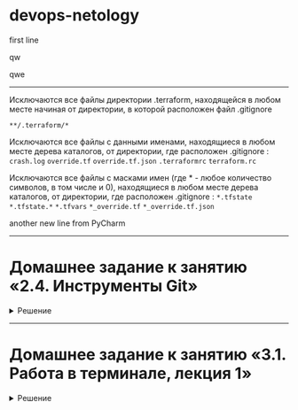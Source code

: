 # devops-netology
first line

qw

qwe

___
Исключаются все файлы директории .terraform, находящейся в любом месте начиная от директории, в которой расположен файл .gitignore

`**/.terraform/*`

Исключаются все файлы с данными именами, находящиеся в любом месте дерева каталогов, от директории, где расположен .gitignore :
`crash.log`
`override.tf`
`override.tf.json`
`.terraformrc`
`terraform.rc`

Исключаются все файлы с масками имен (где * - любое количество символов, в том числе и 0), находящиеся в любом месте дерева каталогов, от директории, где расположен .gitignore :
`*.tfstate` 
`*.tfstate.*`
`*.tfvars`
`*_override.tf`
`*_override.tf.json`

another new line from PyCharm

---
# Домашнее задание к занятию «2.4. Инструменты Git»
<details>
<summary markdown="span">Решение</summary>

### 1. Найдите полный хеш и комментарий коммита, хеш которого начинается на `aefea`
Ответ: 
```shell
aefead2207ef7e2aa5dc81a34aedf0cad4c32545
Update CHANGELOG.md
```
Решение:
```shell
git show -s --format=%H%n%s aefea
или 
git show -s --oneline aefea
```
где `git show aefea` - показать информацию о коммите, `-s` - не показывать diff коммита, `--format=%H%n%s` - форматировать вывод комманды в формате: полный хэш, новая строка, комментарий.

При опции `--oneline` будет показан сокращенный хэш и комментарий.
### 2. Какому тегу соответствует коммит `85024d3`?
Ответ:
```shell
v0.12.23
```
Решение:
```shell
git show -s --oneline 85024d3
```
Полный вывод комманды, где после хэша мы видим тэг
```shell
85024d310 (tag: v0.12.23) v0.12.23
```
### 3. Сколько родителей у коммита `b8d720`? Напишите их хеши.
Ответ:
```shell
т.к. коммит `b8d720` - мерж коммит, то у него 2 родителя: 56cd7859e05c36c06b56d013b55a252d0bb7e158 и 9ea88f22fc6269854151c571162c5bcf958bee2b
```
Решение:
```shell
git show -s b8d720
видим строку, в которой указано, что это мерж коммит и перечислены его 2 родителя
Merge: 56cd7859e 9ea88f22f

Далее с помощью
git show -s 56cd7859e 9ea88f22f
или
git show -s b8d720^1 b8d720^2 # где указатель ^1 - первый родитель ^2 - второй родитель
или
git rev-parse b8d720^1 b8d720^2 
узнаем полные хэши родителей коммита
```

### 4. Перечислите хеши и комментарии всех коммитов которые были сделаны между тегами v0.12.23 и v0.12.24
Ответ:
```
33ff1c03bb960b332be3af2e333462dde88b279e
v0.12.24


b14b74c4939dcab573326f4e3ee2a62e23e12f89
[Website] vmc provider links

3f235065b9347a758efadc92295b540ee0a5e26e
Update CHANGELOG.md


6ae64e247b332925b872447e9ce869657281c2bf
registry: Fix panic when server is unreachable

Non-HTTP errors previously resulted in a panic due to dereferencing the
resp pointer while it was nil, as part of rendering the error message.
This commit changes the error message formatting to cope with a nil
response, and extends test coverage.

Fixes #24384


5c619ca1baf2e21a155fcdb4c264cc9e24a2a353
website: Remove links to the getting started guide's old location

Since these links were in the soon-to-be-deprecated 0.11 language section, I
think we can just remove them without needing to find an equivalent link.


06275647e2b53d97d4f0a19a0fec11f6d69820b5
Update CHANGELOG.md

d5f9411f5108260320064349b757f55c09bc4b80
command: Fix bug when using terraform login on Windows


4b6d06cc5dcb78af637bbb19c198faff37a066ed
Update CHANGELOG.md

dd01a35078f040ca984cdd349f18d0b67e486c35
Update CHANGELOG.md

225466bc3e5f35baa5d07197bbc079345b77525e
Cleanup after v0.12.23 release

```
Решение:
```shell
git show -s --format=%H%n%B%n v0.12.23..v0.12.24
или
git log --format=%H%n%B%n v0.12.23..v0.12.24
```

### 5. Найдите коммит в котором была создана функция `func providerSource`, ее определение в коде выглядит так `func providerSource(...)` (вместо троеточего перечислены аргументы).
Ответ:
```shell
8c928e83589d90a031f811fae52a81be7153e82f
```
Решение:
```shell
git log -p -S'func providerSource('
```
где `-S` - поиск по логу строки, которая была добавлена или удалена
`-p` - выводит патч, то есть что было изменено в файлах в пределах этого коммита, это нужно для самопроверки, и мы видим что была добавлена строка `+func providerSource(services *disco.Disco) getproviders.Source {
`, то есть это и есть создание функции.

### 6. Найдите все коммиты в которых была изменена функция `globalPluginDirs`
Ответ:
```
commit 78b12205587fe839f10d946ea3fdc06719decb05
Author: Pam Selle <204372+pselle@users.noreply.github.com>
Date:   Mon Jan 13 16:50:05 2020 -0500

    Remove config.go and update things using its aliases

commit 52dbf94834cb970b510f2fba853a5b49ad9b1a46
Author: James Bardin <j.bardin@gmail.com>
Date:   Wed Aug 9 17:46:49 2017 -0400

    keep .terraform.d/plugins for discovery

commit 41ab0aef7a0fe030e84018973a64135b11abcd70
Author: James Bardin <j.bardin@gmail.com>
Date:   Wed Aug 9 10:34:11 2017 -0400

    Add missing OS_ARCH dir to global plugin paths

    When the global directory was added, the discovery system still
    attempted to search for OS_ARCH subdirectories. It has since been
    changed only search explicit paths.

commit 66ebff90cdfaa6938f26f908c7ebad8d547fea17
Author: James Bardin <j.bardin@gmail.com>
Date:   Wed May 3 22:24:51 2017 -0400

    move some more plugin search path logic to command

    Make less to change when we remove the old search path

commit 8364383c359a6b738a436d1b7745ccdce178df47
Author: Martin Atkins <mart@degeneration.co.uk>
Date:   Thu Apr 13 18:05:58 2017 -0700

    Push plugin discovery down into command package

    Previously we did plugin discovery in the main package, but as we move
    towards versioned plugins we need more information available in order to
    resolve plugins, so we move this responsibility into the command package
    itself.

    For the moment this is just preserving the existing behavior as long as
    there are only internal and unversioned plugins present. This is the
    final state for provisioners in 0.10, since we don't want to support
    versioned provisioners yet. For providers this is just a checkpoint along
    the way, since further work is required to apply version constraints from
    configuration and support additional plugin search directories.

    The automatic plugin discovery behavior is not desirable for tests because
    we want to mock the plugins there, so we add a new backdoor for the tests
    to use to skip the plugin discovery and just provide their own mock
    implementations. Most of this diff is thus noisy rework of the tests to
    use this new mechanism.
```
Решение:
```shell
git grep globalPluginDirs
commands.go:            GlobalPluginDirs: globalPluginDirs(),
commands.go:    helperPlugins := pluginDiscovery.FindPlugins("credentials", globalPluginDirs())
internal/command/cliconfig/config_unix.go:              // FIXME: homeDir gets called from globalPluginDirs during init, before
plugins.go:// globalPluginDirs returns directories that should be searched for
plugins.go:func globalPluginDirs() []string {
```
Ищем по файлам рабочего каталога строку `globalPluginDirs`, видим что эта функция изменяется только в файле `plugins.go`

Далее выводим все коммиты, где в файле `plugins.go` имеется строка `globalPluginDirs`
```shell
git log -L:globalPluginDirs:plugins.go
```
удостоверяемся, что во всех коммитах присутствует эта строка и сокращаем вывод `git log`
```shell
git log -s -L:globalPluginDirs:plugins.go
```

### 7. Кто автор функции `synchronizedWriters`
Ответ:
```
Martin Atkins <mart@degeneration.co.uk>
```
Решение:
```shell
git log -p -SsynchronizedWriters | grep synchronizedWriters
```
Сначала ищем строку `synchronizedWriters` в логе коммитов и выводим только те строки, которые совпадают с `synchronizedWriters`, так мы определим как выглядит определение функции:
```
-// synchronizedWriters takes a set of writers and returns wrappers that ensure
-func synchronizedWriters(targets ...io.Writer) []io.Writer {
-               wrapped := synchronizedWriters(stdout, stderr)
+               wrapped := synchronizedWriters(stdout, stderr)
+// synchronizedWriters takes a set of writers and returns wrappers that ensure
+func synchronizedWriters(targets ...io.Writer) []io.Writer {
```
далее уже ищем строку `func synchronizedWriters(` и выводим лог с изменениями `-p`
```shell
git log -p -S'func synchronizedWriters('
```
Находим коммит, где присутствует строка `+func synchronizedWriters(targets ...io.Writer) []io.Writer {
`, автор коммита и будет автором этой функции.
</details>

___
# Домашнее задание к занятию «3.1. Работа в терминале, лекция 1»
<details>
<summary markdown="span">Решение</summary>

### 5. Ознакомьтесь с графическим интерфейсом VirtualBox, посмотрите как выглядит виртуальная машина, которую создал для вас Vagrant, какие аппаратные ресурсы ей выделены. Какие ресурсы выделены по-умолчанию?
Ответ:
```
2 CPU и 1024 Mb RAM
```

### 6. Ознакомьтесь с возможностями конфигурации VirtualBox через Vagrantfile: документация. Как добавить оперативной памяти или ресурсов процессора виртуальной машине?

Ответ:

Необходимо изменить конфиг файл vagrantfile и перезапустить ВМ (vagrant reload). Например,
```
 Vagrant.configure("2") do |config|
 	config.vm.box = "bento/ubuntu-20.04"
	config.vm.provider "virtualbox" do |v|
		v.memory = 2048
		v.cpus = 4
	end
 end
 ```
### 8. Ознакомиться с разделами man bash, почитать о настройках самого bash:

* какой переменной можно задать длину журнала history, и на какой строчке manual это описывается?

Ответ:

```
Длина журнала задаётся переменой HISTSIZE, она описана со строки 586
```

* что делает директива ignoreboth в bash?

Ответ:

```
Использование директивы ignoreboth включает в себя использование директив ignorespace и ignoredups. То есть в список истории не будут сохраняться строки, начинающиеся с пробела, и строки, совпадающие с предыдущей
```

### 9. В каких сценариях использования применимы скобки {} и на какой строчке man bash это описано?

Ответ:

```
{} - используется для определения списка, который выпоняется в текущем контексте оболочки. Описано на 197 строке.
```

### 10. как создать однократным вызовом touch 100000 файлов? Получится ли аналогичным образом создать 300000? Если нет, то почему?

Ответ:

```
touch {1..100000} - создасть 100000 файлов с именами 1,2...100000
touch {1..300000} - выдаст ошибку  -bash: /usr/bin/touch: Argument list too long
т.к. эта команда эквивалентна touch 1 2 3 и т.д. до 300000, что превышает размер аргумента комманды (getconf ARG_MAX) 
```
### 11. В man bash поищите по /\[\[. Что делает конструкция [[ -d /tmp ]]

Ответ:

```
Вернет 0, т.к выражение - истина (файл /tmp сушествует и это директория)
```

### 12. Основываясь на знаниях о просмотре текущих (например, PATH) и установке новых переменных; командах, которые мы рассматривали, добейтесь в выводе type -a bash в виртуальной машине наличия первым пунктом в списке:

Ответ:

```
$ ln -s /usr/bin /tmp/new_path_directory
$ PATH=/tmp/new_path_directory:${PATH}
```

### 13. Чем отличается планирование команд с помощью batch и at?

Ответ:

```
at используется для планирования разовой задачи, которая должна выполниться в определенное время
batch используется для выполнения разовой задачи, когда средняя нагрузка упадет ниже 1.5, или значения, указанного при вызове atd
```
</details>